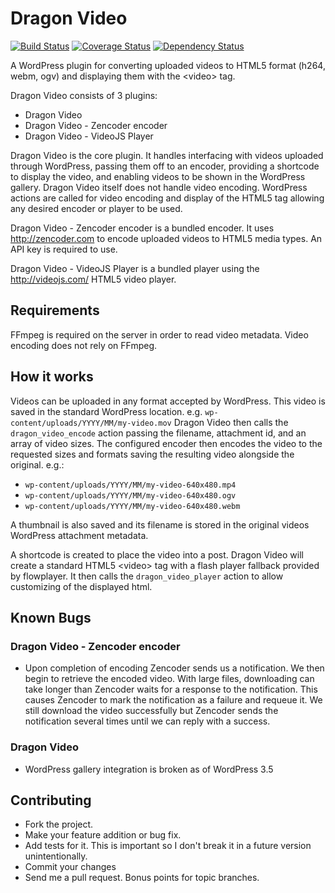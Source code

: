 Dragon Video
============
[![Build Status](https://travis-ci.org/DexterTheDragon/dragon-video.png?branch=master)](https://travis-ci.org/DexterTheDragon/dragon-video)
[![Coverage Status](https://coveralls.io/repos/DexterTheDragon/dragon-video/badge.png?branch=master)](https://coveralls.io/r/DexterTheDragon/dragon-video?branch=master)
[![Dependency Status](https://www.versioneye.com/user/projects/51da1e9eb3745b000201b63a/badge.png)](https://www.versioneye.com/user/projects/51da1e9eb3745b000201b63a)

A WordPress plugin for converting uploaded videos to HTML5 format (h264,
webm, ogv) and displaying them with the \<video> tag.

Dragon Video consists of 3 plugins:

* Dragon Video
* Dragon Video - Zencoder encoder
* Dragon Video - VideoJS Player

Dragon Video is the core plugin. It handles interfacing with videos
uploaded through WordPress, passing them off to an encoder, providing a
shortcode to display the video, and enabling videos to be shown in the
WordPress gallery. Dragon Video itself does not handle video encoding.
WordPress actions are called for video encoding and display of the HTML5
tag allowing any desired encoder or player to be used.

Dragon Video - Zencoder encoder is a bundled encoder. It uses
http://zencoder.com to encode uploaded videos to HTML5 media types. An
API key is required to use.

Dragon Video - VideoJS Player is a bundled player using the
http://videojs.com/ HTML5 video player.

Requirements
------------

FFmpeg is required on the server in order to read video metadata. Video
encoding does not rely on FFmpeg.

How it works
------------

Videos can be uploaded in any format accepted by WordPress. This video
is saved in the standard WordPress location. e.g.
`wp-content/uploads/YYYY/MM/my-video.mov` Dragon Video then calls the
`dragon_video_encode` action passing the filename, attachment id, and an
array of video sizes. The configured encoder then encodes the video to
the requested sizes and formats saving the resulting video alongside the
original. e.g.:

* `wp-content/uploads/YYYY/MM/my-video-640x480.mp4`
* `wp-content/uploads/YYYY/MM/my-video-640x480.ogv`
* `wp-content/uploads/YYYY/MM/my-video-640x480.webm`

A thumbnail is also saved and its filename is stored in the original
videos WordPress attachment metadata.

A shortcode is created to place the video into a post. Dragon Video will
create a standard HTML5 \<video> tag with a flash player fallback
provided by flowplayer. It then calls the `dragon_video_player` action
to allow customizing of the displayed html.

Known Bugs
----------

### Dragon Video - Zencoder encoder

* Upon completion of encoding Zencoder sends us a notification. We then
  begin to retrieve the encoded video. With large files, downloading can
  take longer than Zencoder waits for a response to the notification.
  This causes Zencoder to mark the notification as a failure and requeue
  it. We still download the video successfully but Zencoder sends the
  notification several times until we can reply with a success.

### Dragon Video

* WordPress gallery integration is broken as of WordPress 3.5


Contributing
------------

* Fork the project.
* Make your feature addition or bug fix.
* Add tests for it. This is important so I don't break it in a future version unintentionally.
* Commit your changes
* Send me a pull request. Bonus points for topic branches.
